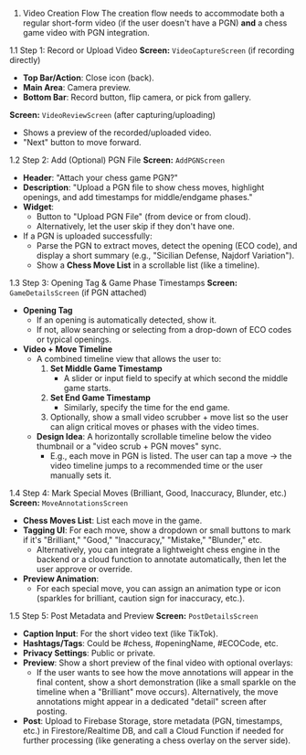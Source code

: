 1. Video Creation Flow
The creation flow needs to accommodate both a regular short-form video (if the user doesn't have a PGN) **and** a chess game video with PGN integration.

1.1 Step 1: Record or Upload Video
**Screen:** `VideoCaptureScreen` (if recording directly)
* **Top Bar/Action**: Close icon (back).
* **Main Area**: Camera preview.
* **Bottom Bar**: Record button, flip camera, or pick from gallery.

**Screen:** `VideoReviewScreen` (after capturing/uploading)
* Shows a preview of the recorded/uploaded video.
* "Next" button to move forward.

1.2 Step 2: Add (Optional) PGN File
**Screen:** `AddPGNScreen`
* **Header**: "Attach your chess game PGN?"
* **Description**: "Upload a PGN file to show chess moves, highlight openings, and add timestamps for middle/endgame phases."
* **Widget**:
   * Button to "Upload PGN File" (from device or from cloud).
   * Alternatively, let the user skip if they don't have one.
* If a PGN is uploaded successfully:
   * Parse the PGN to extract moves, detect the opening (ECO code), and display a short summary (e.g., "Sicilian Defense, Najdorf Variation").
   * Show a **Chess Move List** in a scrollable list (like a timeline).

1.3 Step 3: Opening Tag & Game Phase Timestamps
**Screen:** `GameDetailsScreen` (if PGN attached)
* **Opening Tag**
   * If an opening is automatically detected, show it.
   * If not, allow searching or selecting from a drop-down of ECO codes or typical openings.
* **Video + Move Timeline**
   * A combined timeline view that allows the user to:
      1. **Set Middle Game Timestamp**
         * A slider or input field to specify at which second the middle game starts.
      2. **Set End Game Timestamp**
         * Similarly, specify the time for the end game.
      3. Optionally, show a small video scrubber + move list so the user can align critical moves or phases with the video times.
   * **Design Idea**: A horizontally scrollable timeline below the video thumbnail or a "video scrub + PGN moves" sync.
      * E.g., each move in PGN is listed. The user can tap a move -> the video timeline jumps to a recommended time or the user manually sets it.

1.4 Step 4: Mark Special Moves (Brilliant, Good, Inaccuracy, Blunder, etc.)
**Screen:** `MoveAnnotationsScreen`
* **Chess Moves List**: List each move in the game.
* **Tagging UI**: For each move, show a dropdown or small buttons to mark if it's "Brilliant," "Good," "Inaccuracy," "Mistake," "Blunder," etc.
   * Alternatively, you can integrate a lightweight chess engine in the backend or a cloud function to annotate automatically, then let the user approve or override.
* **Preview Animation**:
   * For each special move, you can assign an animation type or icon (sparkles for brilliant, caution sign for inaccuracy, etc.).

1.5 Step 5: Post Metadata and Preview
**Screen:** `PostDetailsScreen`
* **Caption Input**: For the short video text (like TikTok).
* **Hashtags/Tags**: Could be #chess, #openingName, #ECOCode, etc.
* **Privacy Settings**: Public or private.
* **Preview**: Show a short preview of the final video with optional overlays:
   * If the user wants to see how the move annotations will appear in the final content, show a short demonstration (like a small sparkle on the timeline when a "Brilliant" move occurs). Alternatively, the move annotations might appear in a dedicated "detail" screen after posting.
* **Post**: Upload to Firebase Storage, store metadata (PGN, timestamps, etc.) in Firestore/Realtime DB, and call a Cloud Function if needed for further processing (like generating a chess overlay on the server side).